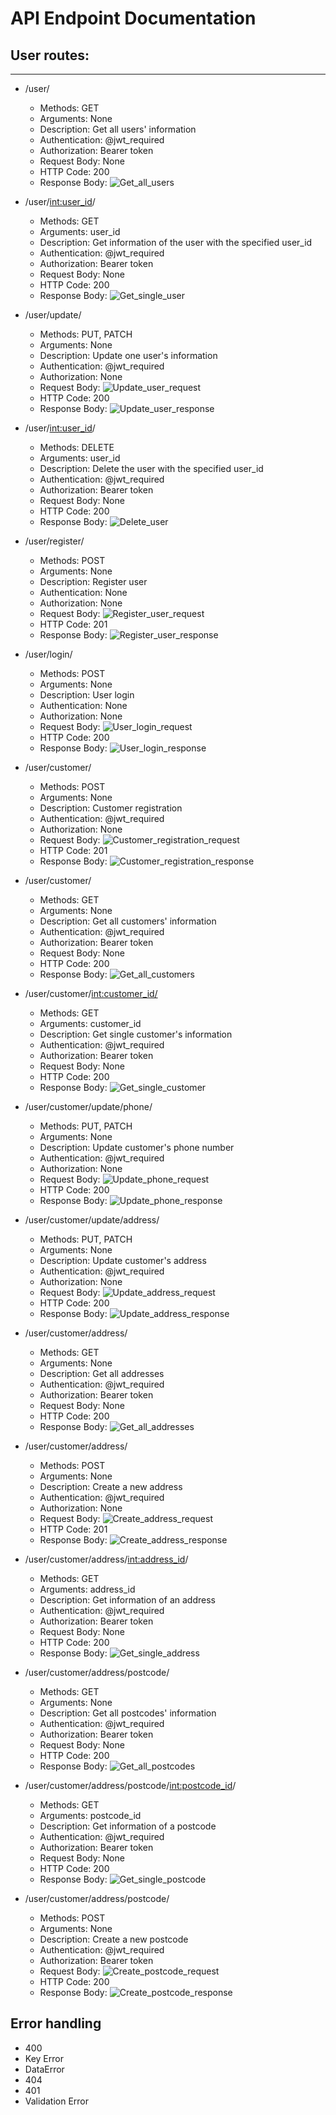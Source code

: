# API Endpoint Documentation

## User routes:

---

* /user/
  * Methods: GET
  * Arguments: None
  * Description: Get all users' information
  * Authentication: @jwt_required
  * Authorization: Bearer token
  * Request Body: None
  * HTTP Code: 200
  * Response Body:
    ![Get_all_users](Get_all_users.png)

* /user/<int:user_id>/
  * Methods: GET
  * Arguments: user_id
  * Description: Get information of the user with the specified user_id
  * Authentication: @jwt_required
  * Authorization: Bearer token
  * Request Body: None
  * HTTP Code: 200
  * Response Body:
    ![Get_single_user](Get_single_user.png)

* /user/update/
  * Methods: PUT, PATCH
  * Arguments: None
  * Description: Update one user's information
  * Authentication: @jwt_required
  * Authorization: None
  * Request Body:
    ![Update_user_request](Update_user_request.png)
  * HTTP Code: 200
  * Response Body:
    ![Update_user_response](Update_user_response.png)

* /user/<int:user_id>/
  * Methods: DELETE
  * Arguments: user_id
  * Description: Delete the user with the specified user_id
  * Authentication: @jwt_required
  * Authorization: Bearer token
  * Request Body: None
  * HTTP Code: 200
  * Response Body:
    ![Delete_user](Delete_user.png)

* /user/register/
  * Methods: POST
  * Arguments: None
  * Description: Register user
  * Authentication: None
  * Authorization: None
  * Request Body: 
    ![Register_user_request](Register_user_request.png)
  * HTTP Code: 201
  * Response Body:
    ![Register_user_response](Register_user_response.png)

* /user/login/
  * Methods: POST
  * Arguments: None
  * Description: User login
  * Authentication: None
  * Authorization: None
  * Request Body:
    ![User_login_request](User_login_request.png)
  * HTTP Code: 200
  * Response Body:
    ![User_login_response](User_login_response.png)

* /user/customer/
  * Methods: POST
  * Arguments: None
  * Description: Customer registration
  * Authentication: @jwt_required
  * Authorization: None
  * Request Body:
    ![Customer_registration_request](Customer_registration_request.png)
  * HTTP Code: 201
  * Response Body:
    ![Customer_registration_response](Customer_registration_response.png)

* /user/customer/
  * Methods: GET
  * Arguments: None
  * Description: Get all customers' information
  * Authentication: @jwt_required
  * Authorization: Bearer token
  * Request Body: None
  * HTTP Code: 200
  * Response Body:
    ![Get_all_customers](Get_all_customers.png)

* /user/customer/<int:customer_id/>
  * Methods: GET
  * Arguments: customer_id
  * Description: Get single customer's information
  * Authentication: @jwt_required
  * Authorization: Bearer token
  * Request Body: None
  * HTTP Code: 200
  * Response Body:
    ![Get_single_customer](Get_single_customer.png)

* /user/customer/update/phone/
  * Methods: PUT, PATCH
  * Arguments: None
  * Description: Update customer's phone number
  * Authentication: @jwt_required
  * Authorization: None
  * Request Body:
    ![Update_phone_request](Update_customer_phone_request.png)
  * HTTP Code: 200
  * Response Body:
    ![Update_phone_response](Update_customer_phone_response.png)

* /user/customer/update/address/
  * Methods: PUT, PATCH
  * Arguments: None
  * Description: Update customer's address
  * Authentication: @jwt_required
  * Authorization: None
  * Request Body:
    ![Update_address_request](Update_customer_address_request.png)
  * HTTP Code: 200
  * Response Body:
    ![Update_address_response](Update_customer_address_response.png)

* /user/customer/address/
  * Methods: GET
  * Arguments: None
  * Description: Get all addresses
  * Authentication: @jwt_required
  * Authorization: Bearer token
  * Request Body: None
  * HTTP Code: 200
  * Response Body:
    ![Get_all_addresses](Get_all_addresses.png)
  
* /user/customer/address/
  * Methods: POST
  * Arguments: None
  * Description: Create a new address
  * Authentication: @jwt_required
  * Authorization: None
  * Request Body:
    ![Create_address_request](Create_address_request.png)
  * HTTP Code: 201
  * Response Body:
    ![Create_address_response](Create_address_response.png)


* /user/customer/address/<int:address_id>/
  * Methods: GET
  * Arguments: address_id
  * Description: Get information of an address
  * Authentication: @jwt_required
  * Authorization: Bearer token
  * Request Body: None
  * HTTP Code: 200
  * Response Body:
    ![Get_single_address](Get_single_address.png)

* /user/customer/address/postcode/
  * Methods: GET
  * Arguments: None
  * Description: Get all postcodes' information
  * Authentication: @jwt_required
  * Authorization: Bearer token
  * Request Body: None
  * HTTP Code: 200
  * Response Body:
  ![Get_all_postcodes](Get_all_postcodes.png)


* /user/customer/address/postcode/<int:postcode_id>/
  * Methods: GET
  * Arguments: postcode_id
  * Description: Get information of a postcode
  * Authentication: @jwt_required
  * Authorization: Bearer token
  * Request Body: None
  * HTTP Code: 200
  * Response Body:
    ![Get_single_postcode](Get_single_postcode.png)


* /user/customer/address/postcode/
  * Methods: POST
  * Arguments: None
  * Description: Create a new postcode
  * Authentication: @jwt_required
  * Authorization: Bearer token
  * Request Body:
    ![Create_postcode_request](Create_postcode_request.png)
  * HTTP Code: 200
  * Response Body:
    ![Create_postcode_response](Create_postcode_response.png)


## Error handling

* 400
* Key Error
* DataError
* 404
* 401
* Validation Error